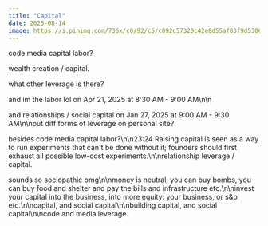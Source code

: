 ```yaml
---
title: "Capital"
date: 2025-08-14
image: https://i.pinimg.com/736x/c0/92/c5/c092c57320c42e8d55af83f9d5306314.jpg
---
```


code media capital labor?

wealth creation / capital.

what other leverage is there?

and im the labor lol on Apr 21, 2025 at 8:30 AM - 9:00 AM\n\n

and relationships / social capital on Jan 27, 2025 at 9:00 AM - 9:30 AM\n\nput diff forms of leverage on personal site?

besides code media capital labor?\n\n23:24 Raising capital is seen as a way to run experiments that can't be done without it; founders should first exhaust all possible low-cost experiments.\n\nrelationship leverage / capital.

sounds so sociopathic omg\n\nmoney is neutral, you can buy bombs, you can buy food and shelter and pay the bills and infrastructure etc.\n\ninvest your capital into the business, into more equity: your business, or s&p etc.\n\ncapital, and social capital\n\nbuilding capital, and social capital\n\ncode and media leverage.
